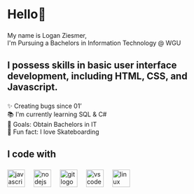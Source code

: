 <h1 align="left">Hello👋</h1>

###

<p align="left">My name is Logan Ziesmer,<br>I'm Pursuing a Bachelors in Information Technology @ WGU</p>

###

<h2 align="left">I possess skills in basic user interface development, including HTML, CSS, and Javascript.</h2>

###

<p align="left">✨ Creating bugs since 01’<br>📚 I'm currently learning SQL & C#<br>🎯 Goals: Obtain Bachelors in IT<br>🎲 Fun fact: I love Skateboarding</p>

###

<h2 align="left">I code with</h2>

###

<div align="left">
  <img src="https://cdn.jsdelivr.net/gh/devicons/devicon/icons/javascript/javascript-original.svg" height="40" alt="javascript logo"  />
  <img width="12" />
  <img src="https://cdn.jsdelivr.net/gh/devicons/devicon/icons/nodejs/nodejs-original.svg" height="40" alt="nodejs logo"  />
  <img width="12" />
  <img src="https://cdn.jsdelivr.net/gh/devicons/devicon/icons/git/git-original.svg" height="40" alt="git logo"  />
  <img width="12" />
  <img src="https://cdn.jsdelivr.net/gh/devicons/devicon/icons/vscode/vscode-original.svg" height="40" alt="vscode logo"  />
  <img width="12" />
  <img src="https://cdn.jsdelivr.net/gh/devicons/devicon/icons/linux/linux-original.svg" height="40" alt="linux logo"  />
</div>

###
